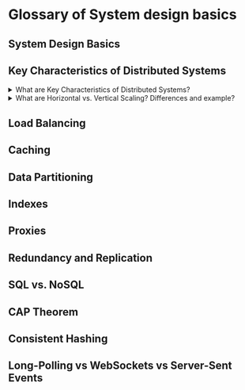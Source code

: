 # Glossary of System design basics

## System Design Basics


## Key Characteristics of Distributed Systems
<details>
<summary>What are Key Characteristics of Distributed Systems?</summary>
    <ul>
       <li> Scalability </li>
       <li> Reliability </li>
       <li> Availability </li>
       <li> Efficiency </li>
       <li> Serviceability or Manageability </li>
    </ul>
</details>

<details>
<summary>What are Horizontal vs. Vertical Scaling? Differences and example? </summary>
    <ul>
       <li> Horizontal - add more servers - Cassandra and MongoDB</li>
       <li> Vertical Scaling - add more resources to the same server - MySQL</li>
    </ul>
</details>

## Load Balancing


## Caching


## Data Partitioning



## Indexes


## Proxies


## Redundancy and Replication


## SQL vs. NoSQL


## CAP Theorem



## Consistent Hashing


## Long-Polling vs WebSockets vs Server-Sent Events

